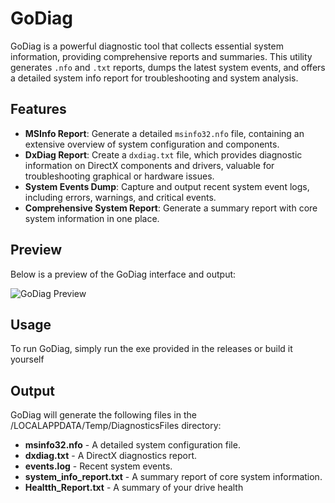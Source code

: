 # GoDiag

GoDiag is a powerful diagnostic tool that collects essential system information, providing comprehensive reports and summaries. This utility generates `.nfo` and `.txt` reports, dumps the latest system events, and offers a detailed system info report for troubleshooting and system analysis.

## Features

- **MSInfo Report**: Generate a detailed `msinfo32.nfo` file, containing an extensive overview of system configuration and components.
- **DxDiag Report**: Create a `dxdiag.txt` file, which provides diagnostic information on DirectX components and drivers, valuable for troubleshooting graphical or hardware issues.
- **System Events Dump**: Capture and output recent system event logs, including errors, warnings, and critical events.
- **Comprehensive System Report**: Generate a summary report with core system information in one place.

## Preview

Below is a preview of the GoDiag interface and output:

![GoDiag Preview](https://cdn.hyrule.pics/52b31a0cd.png)


## Usage

To run GoDiag, simply run the exe provided in the releases or build it yourself

## Output

GoDiag will generate the following files in the /LOCALAPPDATA/Temp/DiagnosticsFiles directory:

- **msinfo32.nfo** - A detailed system configuration file.
- **dxdiag.txt** - A DirectX diagnostics report.
- **events.log** - Recent system events.
- **system_info_report.txt** - A summary report of core system information.
- **Healtth_Report.txt** - A summary of your drive health
